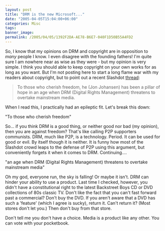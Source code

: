 ```yaml
---
layout: post
title: "DRM is the new Microsoft..."
date: "2005-04-05T15:04:00+06:00"
categories: Misc 
tags: 
banner_image: 
permalink: /2005/04/05/1392F2DA-AE78-B6E7-040F1D50B55A4FD2
---
```


So, I know that my opinions on DRM and copyright are in opposition to <i>many</i> people I know. I even disagree with the founding fathers! I'm quite sure I am nowhere near as wise as they were - but my opinion is very simple. I think you should able to keep copyright on your own works for as long as you want. But I'm not posting here to start a long flame war with my readers about copyright, but to point out a recent Slashdot <a href="http://yro.slashdot.org/yro/05/04/05/1356229.shtml?tid=126&tid=17">thread</a>:

<blockquote>
To those who cherish freedom, he (Jon Johansen) has been a pillar of hope in an age when DRM (Digital Rights Management) threatens to overtake mainstream media.
</blockquote>

When I read this, I practically had an epileptic fit. Let's break this down:

"To those who cherish freedom"

So... if you think DRM is a good thing, or neither good nor bad (my opinion), then you are against freedom? That's like calling P2P supporters communists. DRM, much like P2P, is a technology. Period. It can be used for good or evil. By itself though it is neither. It is funny how most of the Slashdot crowd leaps to the defense of P2P using this argument, but conveniently forgets it when it comes to DRM. Continuing....

"an age when DRM (Digital Rights Management) threatens to overtake mainstream media"

Oh my god, everyone run, the sky is falling! Or maybe it isn't. DRM can hinder your ability to use a product. Last time I checked, however, you didn't have a constitutional right to the latest Backstreet Boys CD or DVD collections of 80s classic TV. Don't like the fact that you can't fast forward past a commercial? Don't buy the DVD. If you aren't aware that a DVD has such a 'feature' (which I agree is sucky), return it. Can't return it? (Most stores don't let you.) Then don't buy from that store.

Don't tell me you don't have a choice. Media is a product like any other. You can vote with your pocketbook.